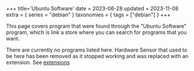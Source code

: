 +++
title='Ubuntu Software'
date = 2023-06-28
updated = 2023-11-08
extra = { series = "debian" }
taxonomies = { tags = ["debian"] }
+++

This page covers program that were found through the "Ubuntu Software" program, which is link a store where you can search for programs that you want.

There are currently no programs listed here. Hardware Sensor that used to be here has been removed as it stopped working and was replaced with an extension.
See [extensions](@/debian/extension.md)
